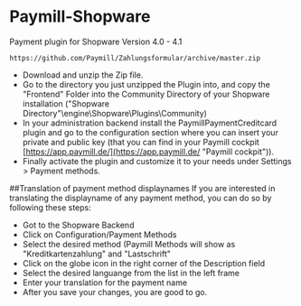 Paymill-Shopware
==================

Payment plugin for Shopware Version 4.0 - 4.1

    https://github.com/Paymill/Zahlungsformular/archive/master.zip

- Download and unzip the Zip file.
- Go to the directory you just unzipped the Plugin into, and copy the "Frontend" Folder into the Community Directory of your Shopware installation ("Shopware Directory"\engine\Shopware\Plugins\Community)
- In your administration backend install the PaymillPaymentCreditcard plugin and go to the configuration section where you can insert your private and public key (that you can find in your Paymill cockpit [https://app.paymill.de/](https://app.paymill.de/ "Paymill cockpit")).
- Finally activate the plugin and customize it to your needs under Settings > Payment methods.


##Translation of payment method displaynames
If you are interested in translating the displayname of any payment method, you can do so by following these steps:

* Got to the Shopware Backend
* Click on Configuration/Payment Methods
* Select the desired method (Paymill Methods will show as "Kreditkartenzahlung" and "Lastschrift"
* Click on the globe icon in the right corner of the Description field
* Select the desired languange from the list in the left frame
* Enter your translation for the payment name
* After you save your changes, you are good to go.

